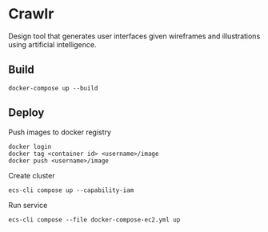 # Crawlr

Design tool that generates user interfaces given wireframes and illustrations using artificial intelligence.

## Build

    docker-compose up --build

## Deploy

Push images to docker registry 

    docker login
    docker tag <container id> <username>/image
    docker push <username>/image

Create cluster

    ecs-cli compose up --capability-iam
    
Run service

    ecs-cli compose --file docker-compose-ec2.yml up
